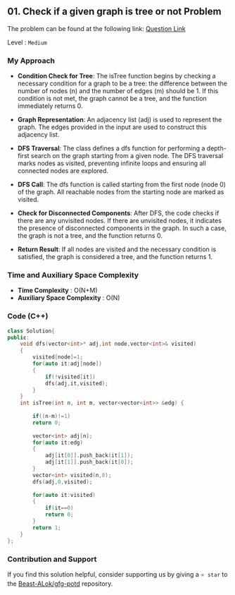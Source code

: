 ## 01. Check if a given graph is tree or not Problem
The problem can be found at the following link: [Question Link](https://www.geeksforgeeks.org/problems/is-it-a-tree/1)

Level : `Medium`

### My Approach
- **Condition Check for Tree**:
The isTree function begins by checking a necessary condition for a graph to be a tree: the difference between the number of nodes (n) and the number of edges (m) should be 1. If this condition is not met, the graph cannot be a tree, and the function immediately returns 0.

- **Graph Representation**:
An adjacency list (adj) is used to represent the graph. The edges provided in the input are used to construct this adjacency list.

- **DFS Traversal**:
The class defines a dfs function for performing a depth-first search on the graph starting from a given node.
The DFS traversal marks nodes as visited, preventing infinite loops and ensuring all connected nodes are explored.

- **DFS Call**:
The dfs function is called starting from the first node (node 0) of the graph.
All reachable nodes from the starting node are marked as visited.

- **Check for Disconnected Components**:
After DFS, the code checks if there are any unvisited nodes. If there are unvisited nodes, it indicates the presence of disconnected components in the graph.
In such a case, the graph is not a tree, and the function returns 0.

- **Return Result**:
If all nodes are visited and the necessary condition is satisfied, the graph is considered a tree, and the function returns 1.

### Time and Auxiliary Space Complexity

- **Time Complexity** : O(N+M)
- **Auxiliary Space Complexity** : O(N)

### Code (C++)
```cpp
class Solution{
public:
    void dfs(vector<int>* adj,int node,vector<int>& visited)
    {
        visited[node]=1;
        for(auto it:adj[node])
        {
            if(!visited[it])
            dfs(adj,it,visited);
        }
    }
    int isTree(int n, int m, vector<vector<int>> &edg) {
        
        if((n-m)!=1)
        return 0;
        
        vector<int> adj[n];
        for(auto it:edg)
        {
            adj[it[0]].push_back(it[1]);
            adj[it[1]].push_back(it[0]);
        }
        vector<int> visited(n,0);
        dfs(adj,0,visited);
        
        for(auto it:visited)
        {
            if(it==0)
            return 0;
        }
        return 1;
    }
};

```

### Contribution and Support

If you find this solution helpful, consider supporting us by giving a `⭐ star` to the [Beast-ALok/gfg-potd](https://github.com/Beast-ALok/gfg-potd) repository.